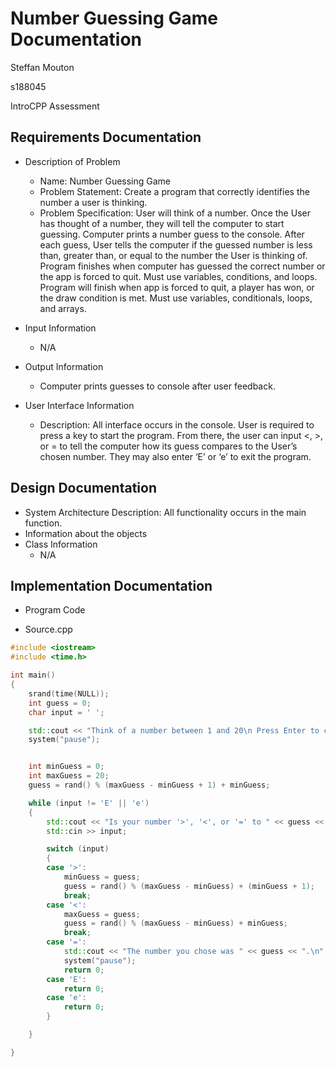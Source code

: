 # Number Guessing Game Documentation

Steffan Mouton

s188045

IntroCPP Assessment

## Requirements Documentation

- Description of Problem
  - Name: Number Guessing Game
  - Problem Statement: Create a program that correctly identifies the number a user is thinking.
  - Problem Specification: User will think of a number. Once the User has thought of a number, they will tell the computer to start guessing. Computer prints a number guess to the console. After each guess, User tells the computer if the guessed number is less than, greater than, or equal to the number the User is thinking of. Program finishes when computer has guessed the correct number or the app is forced to quit. Must use variables, conditions, and loops.
    Program will finish when app is forced to quit, a player has won, or the draw condition is met.
    Must use variables, conditionals, loops, and arrays.

- Input Information
  - N/A

- Output Information
  - Computer prints guesses to console after user feedback.

- User Interface Information
  - Description: All interface occurs in the console. User is required to press a key to start the program. From there, the user can input <, >, or = to tell the computer how its guess compares to the User’s chosen number. They may also enter  ‘E’ or ‘e’ to exit the program.

## Design Documentation

- System Architecture Description:
    All functionality occurs in the main function.
- Information about the objects
- Class Information
  - N/A

## Implementation Documentation

- Program Code

- Source.cpp

```C++
#include <iostream>
#include <time.h>

int main()
{
	srand(time(NULL));
	int guess = 0;
	char input = ' ';

	std::cout << "Think of a number between 1 and 20\n Press Enter to continue. \n";
	system("pause");


	int minGuess = 0;
	int maxGuess = 20;
	guess = rand() % (maxGuess - minGuess + 1) + minGuess;

	while (input != 'E' || 'e')
	{
		std::cout << "Is your number '>', '<', or '=' to " << guess << "?\n Input 'E' at any time to exit. \n";
		std::cin >> input;

		switch (input)
		{
		case '>':
			minGuess = guess;
			guess = rand() % (maxGuess - minGuess) + (minGuess + 1);
			break;
		case '<':
			maxGuess = guess;
			guess = rand() % (maxGuess - minGuess) + minGuess;
			break;
		case '=':
			std::cout << "The number you chose was " << guess << ".\n";
			system("pause");
			return 0;
		case 'E':
			return 0;
		case 'e':
			return 0;
		}

	}

}
```
